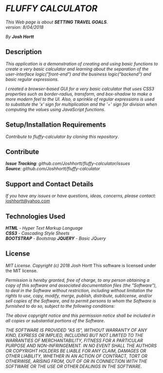 # _FLUFFY CALCULATOR_

_This Web page is about **SETTING TRAVEL GOALS**_.<br/>
_version: 8/04/2018_<br/>

_By **Josh Hortt**_

## Description

_This application is a demonstration of creating and using basic functions to create a very basic calculator and learning about the separation of the user-interface logic("front-end") and the business logic("backend") and basic regular expressions_.

_I created a browser-based GUI for a very basic calculator that uses CSS3 properties such as border-radius, transform, and box-shadow to make a more modern feel to the UI. Also, a sprinkle of regular expressions is used to substitute the 'x' sign for multiplication and the '÷' sign for division when computing the values using JavaScript functions_.

## Setup/Installation Requirements

_Contribute to fluffy-calculator by cloning this repository_.

## Contribute

_**Issue Tracking**: github.com/Joshhortt/fluffy-calculator/issues_<br/>
_**Source**: github.com/Joshhortt/fluffy-calculator_

## Support and Contact Details

_If you have any issues or have questions, ideas, concerns, please contact:_ joshhortt@yahoo.com

## Technologies Used

_**HTML** - Hyper Text Markup Language_<br/>
_**CSS3** - Cascading Style Sheets_<br/>
_**BOOTSTRAP** - Bootstrap_
_**JQUERY** - Basic JQuery_

## License

*MIT License. Copyright (c) 2018 Josh Hortt*
This software is licensed under the MIT license.

_Permission is hereby granted, free of charge, to any person obtaining a copy of this software and associated documentation files (the "Software"), to deal in the Software without restriction, including without limitation the rights to use, copy, modify, merge, publish, distribute, sublicense, and/or sell copies of the Software, and to permit persons to whom the Software is furnished to do so, subject to the following conditions_:

_The above copyright notice and this permission notice shall be included in all copies or substantial portions of the Software_.

_THE SOFTWARE IS PROVIDED "AS IS", WITHOUT WARRANTY OF ANY KIND, EXPRESS OR IMPLIED, INCLUDING BUT NOT LIMITED TO THE WARRANTIES OF MERCHANTABILITY, FITNESS FOR A PARTICULAR PURPOSE AND NON-INFRINGEMENT. IN NO EVENT SHALL THE AUTHORS OR COPYRIGHT HOLDERS BE LIABLE FOR ANY CLAIM, DAMAGES OR OTHER LIABILITY, WHETHER IN AN ACTION OF CONTRACT, TORT OR OTHERWISE, ARISING FROM, OUT OF OR IN CONNECTION WITH THE SOFTWARE OR THE USE OR OTHER DEALINGS IN THE SOFTWARE_.
